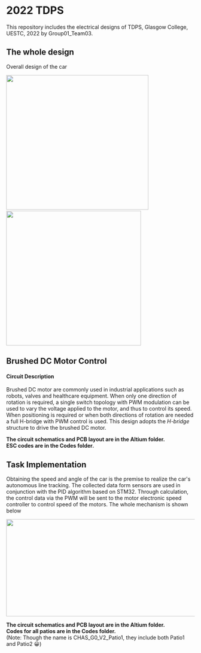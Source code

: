 # 2022 TDPS
This repository includes the electrical designs of TDPS, Glasgow College, UESTC, 2022 by Group01_Team03.
## The whole design
Overall design of the car

<img src="https://user-images.githubusercontent.com/72595382/210047877-32ab4065-c544-45dd-a50a-52c7fa55614f.png" width="380" height="360"> &nbsp; &nbsp; <img src="https://user-images.githubusercontent.com/72595382/210048130-d53eab96-e343-43d6-b916-31ef80964160.png" width="360" height="360">

## Brushed DC Motor Control

#### Circuit Description

Brushed DC motor are commonly used in industrial applications such as robots, valves and healthcare equipment. When only one direction of rotation is required, a single switch topology with PWM modulation can be used to vary the voltage applied to the motor, and thus to control its speed. When positioning is required or when both directions of rotation are needed a full H-bridge with PWM control is used.
This design adopts the _H-bridge_ structure to drive the brushed DC motor.

**The circuit schematics and PCB layout are in the Altium folder.**  
**ESC codes are in the Codes folder.**
## Task Implementation

Obtaining the speed and angle of the car is the premise to realize the car's autonomous line tracking. The collected data form sensors are used in conjunction with the PID algorithm based on STM32. Through calculation, the control data via the PWM will be sent to the motor electronic speed controller to control speed of the motors. The whole mechanism is shown below

<img src="https://user-images.githubusercontent.com/72595382/210049955-0ab55a18-9b76-4acc-8020-871a66178923.png" width="640" height="260">

**The circuit schematics and PCB layout are in the Altium folder.**  
**Codes for all patios are in the Codes folder.**  
(Note: Though the name is CHAS_G0_V2_Patio1, they include both Patio1 and Patio2 &#x1F600;)
